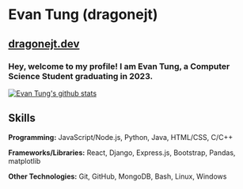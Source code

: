 # Evan Tung (dragonejt)

## [dragonejt.dev](https://dragonejt.dev)

### Hey, welcome to my profile! I am Evan Tung, a Computer Science Student graduating in 2023.

[![Evan Tung's github stats](https://github-readme-stats.vercel.app/api?username=dragonejt&theme=nord)](https://dragonejt.dev)

## Skills
**Programming:** JavaScript/Node.js, Python, Java, HTML/CSS, C/C++

**Frameworks/Libraries:** React, Django, Express.js, Bootstrap, Pandas, matplotlib

**Other Technologies:** Git, GitHub, MongoDB, Bash, Linux, Windows
